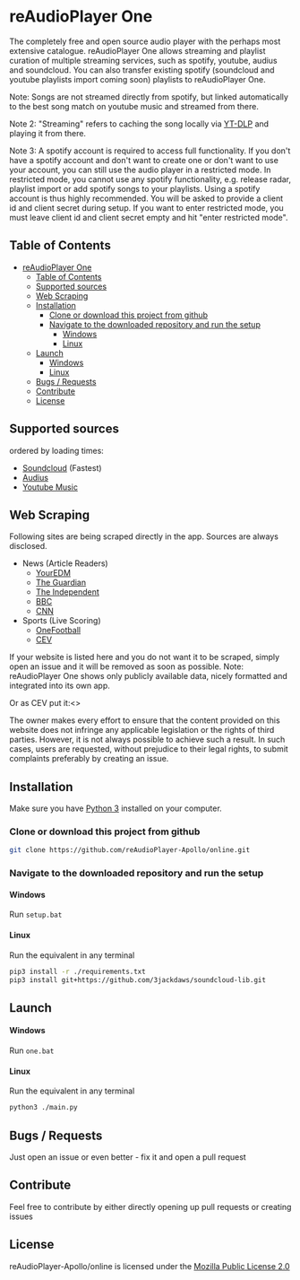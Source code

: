 # reAudioPlayer One

The completely free and open source audio player with the perhaps most extensive catalogue.
reAudioPlayer One allows streaming and playlist curation of multiple streaming services, such as spotify, youtube, audius and soundcloud.
You can also transfer existing spotify (soundcloud and youtube playlists import coming soon) playlists to reAudioPlayer One.

Note: Songs are not streamed directly from spotify, but linked automatically to the best song match on youtube music and streamed from there.

Note 2: "Streaming" refers to caching the song locally via [YT-DLP](https://github.com/yt-dlp/yt-dlp) and playing it from there.

Note 3: A spotify account is required to access full functionality.
If you don't have a spotify account and don't want to create one or don't want to use your account, you can still use the audio player in a restricted mode. In restricted mode, you cannot use any spotify functionality, e.g. release radar, playlist import or add spotify songs to your playlists. Using a spotify account is thus highly recommended. You will be asked to provide a client id and client secret during setup. If you want to enter restricted mode, you must leave client id and client secret empty and hit "enter restricted mode".

## Table of Contents
- [reAudioPlayer One](#reaudioplayer-one)
  - [Table of Contents](#table-of-contents)
  - [Supported sources](#supported-sources)
  - [Web Scraping](#web-scraping)
  - [Installation](#installation)
    - [Clone or download this project from github](#clone-or-download-this-project-from-github)
    - [Navigate to the downloaded repository and run the setup](#navigate-to-the-downloaded-repository-and-run-the-setup)
      - [Windows](#windows)
      - [Linux](#linux)
  - [Launch](#launch)
      - [Windows](#windows-1)
      - [Linux](#linux-1)
  - [Bugs / Requests](#bugs--requests)
  - [Contribute](#contribute)
  - [License](#license)

## Supported sources

ordered by loading times:
- [Soundcloud](https://soundcloud.com/) (Fastest)
- [Audius](https://audius.co/)
- [Youtube Music](https://music.youtube.com/)

## Web Scraping

Following sites are being scraped directly in the app. Sources are always disclosed.

- News (Article Readers)
  - [YourEDM](https://youredm.com/)
  - [The Guardian](https://theguardian.com/)
  - [The Independent](https://independent.co.uk/)
  - [BBC](https://bbc.com/)
  - [CNN](https://cnn.com/)
- Sports (Live Scoring)
  - [OneFootball](https://onefootball.com/en)
  - [CEV](https://cev.eu/)

If your website is listed here and you do not want it to be scraped, simply open an issue and it will be removed as soon as possible.
Note: reAudioPlayer One shows only publicly available data, nicely formatted and integrated into its own app.

Or as CEV put it:<>

The owner makes every effort to ensure that the content provided on this website does not infringe any applicable legislation or the rights of third parties. However, it is not always possible to achieve such a result.
In such cases, users are requested, without prejudice to their legal rights, to submit complaints preferably by creating an issue.

## Installation

Make sure you have [Python 3](https://www.python.org/downloads/) installed on your computer.

### Clone or download this project from github
```sh
git clone https://github.com/reAudioPlayer-Apollo/online.git
```

### Navigate to the downloaded repository and run the setup

#### Windows

Run `setup.bat`

#### Linux

Run the equivalent in any terminal
```sh
pip3 install -r ./requirements.txt
pip3 install git+https://github.com/3jackdaws/soundcloud-lib.git
```

## Launch

#### Windows

Run `one.bat`

#### Linux

Run the equivalent in any terminal
```sh
python3 ./main.py
```

## Bugs / Requests

Just open an issue or even better - fix it and open a pull request

## Contribute

Feel free to contribute by either directly opening up pull requests or creating issues

## License

reAudioPlayer-Apollo/online is licensed under the [Mozilla Public License 2.0](https://github.com/reAudioPlayer-Apollo/online/blob/master/LICENSE)

